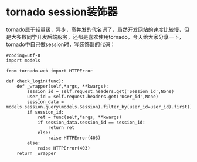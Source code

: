 # tornado session装饰器


tornado属于轻量级，异步，高并发的代名词了，虽然开发网站的速度比较慢，但是大多数同学开发后端服务，还都是喜欢使用tornado，今天给大家分享一下，tornado中自己做session时，写装饰器的代码：

```
#coding=utf-8
import models

from tornado.web import HTTPError

def check_login(func):
    def _wrapper(self,*args, **kwargs):
        session_id = self.request.headers.get('Session_id',None)
        user_id = self.request.headers.get('User_id',None)
        session_data = models.session.query(models.Session).filter_by(user_id=user_id).first()
        if session_id:
            ret = func(self,*args, **kwargs)
            if session_data.session_id == session_id:
                return ret
            else:
                raise HTTPError(403)
        else:
            raise HTTPError(403)
    return _wrapper
```


